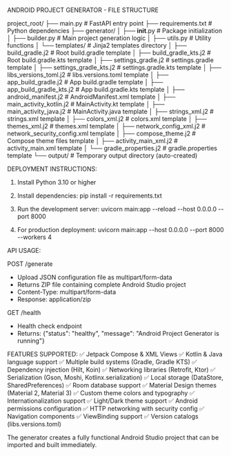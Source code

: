 ANDROID PROJECT GENERATOR - FILE STRUCTURE

project_root/
├── main.py                          # FastAPI entry point
├── requirements.txt                 # Python dependencies
├── generator/
│   ├── __init__.py                 # Package initialization
│   ├── builder.py                  # Main project generation logic
│   ├── utils.py                    # Utility functions
│   └── templates/                  # Jinja2 templates directory
│       ├── build_gradle.j2         # Root build.gradle template
│       ├── build_gradle_kts.j2     # Root build.gradle.kts template
│       ├── settings_gradle.j2      # settings.gradle template
│       ├── settings_gradle_kts.j2  # settings.gradle.kts template
│       ├── libs_versions_toml.j2   # libs.versions.toml template
│       ├── app_build_gradle.j2     # App build.gradle template
│       ├── app_build_gradle_kts.j2 # App build.gradle.kts template
│       ├── android_manifest.j2     # AndroidManifest.xml template
│       ├── main_activity_kotlin.j2 # MainActivity.kt template
│       ├── main_activity_java.j2   # MainActivity.java template
│       ├── strings_xml.j2          # strings.xml template
│       ├── colors_xml.j2           # colors.xml template
│       ├── themes_xml.j2           # themes.xml template
│       ├── network_config_xml.j2   # network_security_config.xml template
│       ├── compose_theme.j2        # Compose theme files template
│       ├── activity_main_xml.j2    # activity_main.xml template
│       └── gradle_properties.j2    # gradle.properties template
└── output/                         # Temporary output directory (auto-created)

DEPLOYMENT INSTRUCTIONS:

1. Install Python 3.10 or higher
2. Install dependencies:
   pip install -r requirements.txt

3. Run the development server:
   uvicorn main:app --reload --host 0.0.0.0 --port 8000

4. For production deployment:
   uvicorn main:app --host 0.0.0.0 --port 8000 --workers 4

API USAGE:

POST /generate
- Upload JSON configuration file as multipart/form-data
- Returns ZIP file containing complete Android Studio project
- Content-Type: multipart/form-data
- Response: application/zip

GET /health
- Health check endpoint
- Returns: {"status": "healthy", "message": "Android Project Generator is running"}

FEATURES SUPPORTED:
✅ Jetpack Compose & XML Views
✅ Kotlin & Java language support
✅ Multiple build systems (Gradle, Gradle KTS)
✅ Dependency injection (Hilt, Koin)
✅ Networking libraries (Retrofit, Ktor)
✅ Serialization (Gson, Moshi, Kotlinx.serialization)
✅ Local storage (DataStore, SharedPreferences)
✅ Room database support
✅ Material Design themes (Material 2, Material 3)
✅ Custom theme colors and typography
✅ Internationalization support
✅ Light/Dark theme support
✅ Android permissions configuration
✅ HTTP networking with security config
✅ Navigation components
✅ ViewBinding support
✅ Version catalogs (libs.versions.toml)

The generator creates a fully functional Android Studio project that can be imported and built immediately.